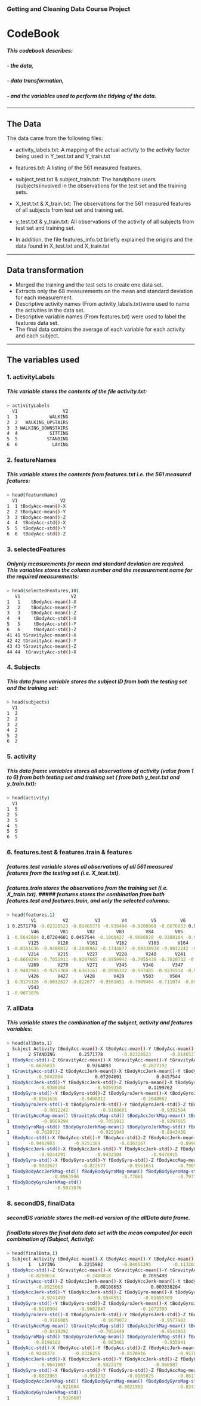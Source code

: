 ### Getting and Cleaning Data Course Project
# CodeBook
##### This codebook describes:
#####   - the data, 
#####   - data transformation,
#####   - and the variables used to perform the tidying of the data.

---

## The Data

The data came from the following files:

* activity_labels.txt: A mapping of the actual activity to the activity factor being used in Y_test.txt and Y_train.txt
* features.txt: A listing of the 561 measured features.
* subject_test.txt & subject_train.txt: The handphone users (subjects)involved in the observations for the test set and the training sets.
* X_test.txt & X_train.txt: The observations for the 561 measured features of all subjects from test set and training set.
* y_test.txt & y_train.txt: All observations of the activity of all subjects from test set and training set.

* In addition, the file features_info.txt briefly explained the origins and the data found in X_test.txt and X_train.txt

---

## Data transformation

* Merged the training and the test sets to create one data set.
* Extracts only the 68 measurements on the mean and standard deviation for each measurement. 
* Descriptive activity names (From activity_labels.txt)were used to name the activities in the data set.
* Descriptive variable names (From features.txt) were used to label the features data set.
* The final data contains the average of each variable for each activity and each subject.

---

## The variables used

### 1. activityLabels
##### This variable stores the contents of the file activity.txt:

```sh
> activityLabels
  V1                 V2
1  1            WALKING
2  2   WALKING_UPSTAIRS
3  3 WALKING_DOWNSTAIRS
4  4            SITTING
5  5           STANDING
6  6             LAYING
```
### 2. featureNames
##### This variable stores the contents from features.txt i.e. the 561 measured features:
```sh
> head(featureName)
  V1                V2
1  1 tBodyAcc-mean()-X
2  2 tBodyAcc-mean()-Y
3  3 tBodyAcc-mean()-Z
4  4  tBodyAcc-std()-X
5  5  tBodyAcc-std()-Y
6  6  tBodyAcc-std()-Z
```

### 3. selectedFeatures
##### Onlynly measurements for mean and standard deviation are required. This variables stores the column number and the measurement name for the required measurements:

```sh
> head(selectedFeatures,10)
   V1                   V2
1   1    tBodyAcc-mean()-X
2   2    tBodyAcc-mean()-Y
3   3    tBodyAcc-mean()-Z
4   4     tBodyAcc-std()-X
5   5     tBodyAcc-std()-Y
6   6     tBodyAcc-std()-Z
41 41 tGravityAcc-mean()-X
42 42 tGravityAcc-mean()-Y
43 43 tGravityAcc-mean()-Z
44 44  tGravityAcc-std()-X
```

### 4. Subjects
##### This data frame variable stores the subject ID from both the testing set and the training set:

```sh
> head(subjects)
  V1
1  2
2  2
3  2
4  2
5  2
6  2
```

### 5. activity
##### This data frame variables stores all observations of activity (value from 1 to 6) from both testing set and training set ( from both y_test.txt and y_train.txt): 

```sh
> head(activity)
  V1
1  5
2  5
3  5
4  5
5  5
6  5
```

### 6. features.test & features.train & features
##### features.test variable stores all observations of all 561 measured features from the testing set (i.e. X_test.txt).
##### features.train stores the observations from the training set (i.e. X_train.txt). ##### features stores the combination from both features.test and features.train, and only the selected columns:

```sh
> head(features,1)
         V1          V2          V3        V4         V5         V6       V41        V42       V43        V44        V45
1 0.2571778 -0.02328523 -0.01465376 -0.938404 -0.9200908 -0.6676833 0.9364893 -0.2827192 0.1152882 -0.9254273 -0.9370141
         V46        V81       V82        V83        V84        V85        V86      V121        V122      V123       V124
1 -0.5642884 0.07204601 0.0457544 -0.1060427 -0.9066828 -0.9380164 -0.9359358 0.1199762 -0.09179234 0.1896285 -0.8830891
        V125       V126       V161       V162        V163       V164       V165       V166       V201       V202
1 -0.8161636 -0.9408812 -0.2048962 -0.1744877 -0.09338934 -0.9012242 -0.9108601 -0.9392504 -0.8669294 -0.7051911
        V214       V215       V227       V228       V240       V241       V253       V254       V266       V267       V268
1 -0.8669294 -0.7051911 -0.9297665 -0.8959942 -0.7955439 -0.7620732 -0.9251949 -0.8943436 -0.9185097 -0.9182132 -0.7890915
        V269       V270       V271       V345      V346       V347       V348       V349       V350       V424      V425
1 -0.9482903 -0.9251369 -0.6363167 -0.8996332 -0.937485 -0.9235514 -0.9244291 -0.9432104 -0.9478915 -0.8235579 -0.807916
        V426       V427      V428       V429       V503      V504       V516       V517     V529       V530       V542
1 -0.9179126 -0.9032627 -0.822677 -0.9561651 -0.7909464 -0.711074 -0.8950612 -0.8963596 -0.77061 -0.7971128 -0.8901655
        V543
1 -0.9073076
```

### 7. allData
##### This variable stores the combination of the subject, activity and features variables:
```sh
> head(allData,1)
  Subject Activity tBodyAcc-mean()-X tBodyAcc-mean()-Y tBodyAcc-mean()-Z tBodyAcc-std()-X tBodyAcc-std()-Y
1       2 STANDING         0.2571778       -0.02328523       -0.01465376        -0.938404       -0.9200908
  tBodyAcc-std()-Z tGravityAcc-mean()-X tGravityAcc-mean()-Y tGravityAcc-mean()-Z tGravityAcc-std()-X tGravityAcc-std()-Y
1       -0.6676833            0.9364893           -0.2827192            0.1152882          -0.9254273          -0.9370141
  tGravityAcc-std()-Z tBodyAccJerk-mean()-X tBodyAccJerk-mean()-Y tBodyAccJerk-mean()-Z tBodyAccJerk-std()-X
1          -0.5642884            0.07204601             0.0457544            -0.1060427           -0.9066828
  tBodyAccJerk-std()-Y tBodyAccJerk-std()-Z tBodyGyro-mean()-X tBodyGyro-mean()-Y tBodyGyro-mean()-Z tBodyGyro-std()-X
1           -0.9380164           -0.9359358          0.1199762        -0.09179234          0.1896285        -0.8830891
  tBodyGyro-std()-Y tBodyGyro-std()-Z tBodyGyroJerk-mean()-X tBodyGyroJerk-mean()-Y tBodyGyroJerk-mean()-Z
1        -0.8161636        -0.9408812             -0.2048962             -0.1744877            -0.09338934
  tBodyGyroJerk-std()-X tBodyGyroJerk-std()-Y tBodyGyroJerk-std()-Z tBodyAccMag-mean() tBodyAccMag-std()
1            -0.9012242            -0.9108601            -0.9392504         -0.8669294        -0.7051911
  tGravityAccMag-mean() tGravityAccMag-std() tBodyAccJerkMag-mean() tBodyAccJerkMag-std() tBodyGyroMag-mean()
1            -0.8669294           -0.7051911             -0.9297665            -0.8959942          -0.7955439
  tBodyGyroMag-std() tBodyGyroJerkMag-mean() tBodyGyroJerkMag-std() fBodyAcc-mean()-X fBodyAcc-mean()-Y fBodyAcc-mean()-Z
1         -0.7620732              -0.9251949             -0.8943436        -0.9185097        -0.9182132        -0.7890915
  fBodyAcc-std()-X fBodyAcc-std()-Y fBodyAcc-std()-Z fBodyAccJerk-mean()-X fBodyAccJerk-mean()-Y fBodyAccJerk-mean()-Z
1       -0.9482903       -0.9251369       -0.6363167            -0.8996332             -0.937485            -0.9235514
  fBodyAccJerk-std()-X fBodyAccJerk-std()-Y fBodyAccJerk-std()-Z fBodyGyro-mean()-X fBodyGyro-mean()-Y fBodyGyro-mean()-Z
1           -0.9244291           -0.9432104           -0.9478915         -0.8235579          -0.807916         -0.9179126
  fBodyGyro-std()-X fBodyGyro-std()-Y fBodyGyro-std()-Z fBodyAccMag-mean() fBodyAccMag-std() fBodyBodyAccJerkMag-mean()
1        -0.9032627         -0.822677        -0.9561651         -0.7909464         -0.711074                 -0.8950612
  fBodyBodyAccJerkMag-std() fBodyBodyGyroMag-mean() fBodyBodyGyroMag-std() fBodyBodyGyroJerkMag-mean()
1                -0.8963596                -0.77061             -0.7971128                  -0.8901655
  fBodyBodyGyroJerkMag-std()
1                 -0.9073076
```

### 8. secondDS, finalData
##### secondDS variable stores the melt-ed version of the allData data frame.
##### finalData stores the final data data set with the mean computed for each combination of (Subject, Activity):
```sh
> head(finalData,1)
  Subject Activity tBodyAcc-mean()-X tBodyAcc-mean()-Y tBodyAcc-mean()-Z tBodyAcc-std()-X tBodyAcc-std()-Y
1       1   LAYING         0.2215982       -0.04051395        -0.1132036       -0.9280565       -0.8368274
  tBodyAcc-std()-Z tGravityAcc-mean()-X tGravityAcc-mean()-Y tGravityAcc-mean()-Z tGravityAcc-std()-X tGravityAcc-std()-Y
1       -0.8260614           -0.2488818            0.7055498            0.4458177            -0.89683            -0.90772
  tGravityAcc-std()-Z tBodyAccJerk-mean()-X tBodyAccJerk-mean()-Y tBodyAccJerk-mean()-Z tBodyAccJerk-std()-X
1          -0.8523663            0.08108653           0.003838204            0.01083424           -0.9584821
  tBodyAccJerk-std()-Y tBodyAccJerk-std()-Z tBodyGyro-mean()-X tBodyGyro-mean()-Y tBodyGyro-mean()-Z tBodyGyro-std()-X
1           -0.9241493           -0.9548551        -0.01655309        -0.06448612          0.1486894        -0.8735439
  tBodyGyro-std()-Y tBodyGyro-std()-Z tBodyGyroJerk-mean()-X tBodyGyroJerk-mean()-Y tBodyGyroJerk-mean()-Z
1        -0.9510904        -0.9082847             -0.1072709            -0.04151729            -0.07405012
  tBodyGyroJerk-std()-X tBodyGyroJerk-std()-Y tBodyGyroJerk-std()-Z tBodyAccMag-mean() tBodyAccMag-std()
1            -0.9186085            -0.9679072            -0.9577902         -0.8419292        -0.7951449
  tGravityAccMag-mean() tGravityAccMag-std() tBodyAccJerkMag-mean() tBodyAccJerkMag-std() tBodyGyroMag-mean()
1            -0.8419292           -0.7951449             -0.9543963            -0.9282456          -0.8747595
  tBodyGyroMag-std() tBodyGyroJerkMag-mean() tBodyGyroJerkMag-std() fBodyAcc-mean()-X fBodyAcc-mean()-Y fBodyAcc-mean()-Z
1         -0.8190102               -0.963461              -0.935841        -0.9390991        -0.8670652        -0.8826669
  fBodyAcc-std()-X fBodyAcc-std()-Y fBodyAcc-std()-Z fBodyAccJerk-mean()-X fBodyAccJerk-mean()-Y fBodyAccJerk-mean()-Z
1       -0.9244374       -0.8336256       -0.8128916            -0.9570739            -0.9224626            -0.9480609
  fBodyAccJerk-std()-X fBodyAccJerk-std()-Y fBodyAccJerk-std()-Z fBodyGyro-mean()-X fBodyGyro-mean()-Y fBodyGyro-mean()-Z
1           -0.9641607           -0.9322179            -0.960587         -0.8502492         -0.9521915         -0.9093027
  fBodyGyro-std()-X fBodyGyro-std()-Y fBodyGyro-std()-Z fBodyAccMag-mean() fBodyAccMag-std() fBodyBodyAccJerkMag-mean()
1        -0.8822965         -0.951232        -0.9165825         -0.8617676        -0.7983009                 -0.9333004
  fBodyBodyAccJerkMag-std() fBodyBodyGyroMag-mean() fBodyBodyGyroMag-std() fBodyBodyGyroJerkMag-mean()
1                 -0.921804              -0.8621902             -0.8243194                  -0.9423669
  fBodyBodyGyroJerkMag-std()
1                 -0.9326607
```

